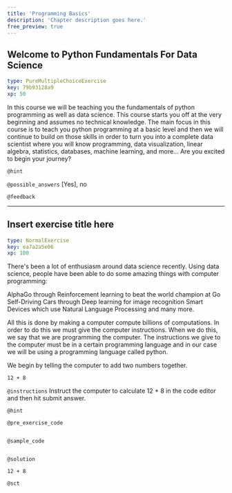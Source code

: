 ```yaml
---
title: 'Programming Basics'
description: 'Chapter description goes here.'
free_preview: true
---
```


## Welcome to Python Fundamentals For Data Science

```yaml
type: PureMultipleChoiceExercise
key: 79b93128a9
xp: 50
```

In this course we will be teaching you the fundamentals of python programming as well as data science. This course starts you off at the very beginning and assumes no technical knowledge. The main focus in this course is to teach you python programming at a basic level and then we will continue to build on those skills in order to turn you into a complete data scientist where you will know programming, data visualization, linear algebra, statistics, databases, machine learning, and more... Are you excited to begin your journey?

`@hint`


`@possible_answers`
[Yes], no

`@feedback`


---

## Insert exercise title here

```yaml
type: NormalExercise
key: ea7a2a5e06
xp: 100
```

There's been a lot of enthusiasm around data science recently. Using data science, people have been able to do some amazing things with computer programming:

AlphaGo through Reinforcement learning to beat the world champion at Go
Self-Driving Cars through Deep learning for image recognition
Smart Devices which use Natural Language Processing and many more.

All this is done by making a computer compute billions of computations. In order to do this we must give the computer instructions. When we do this, we say that we are programming the computer. The instructions we give to the computer must be in a certain programming language and in our case we will be using a programming language called python.

We begin by telling the computer to add two numbers together.

```
12 + 8
```


`@instructions`
Instruct the computer to calculate 12 + 8 in the code editor and then hit submit answer.

`@hint`


`@pre_exercise_code`
```{python}

```

`@sample_code`
```{python}

```

`@solution`
```{python}
12 + 8
```

`@sct`
```{python}

```
